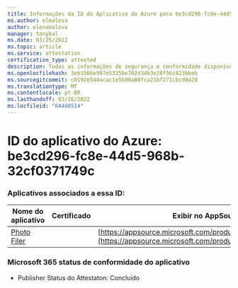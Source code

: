```yaml
---
title: Informações da ID do Aplicativo do Azure para be3cd296-fc8e-44d5-968b-32cf0371749c
ms.author: elmalova
author: elenamalova
manager: tonybal
ms.date: 03/25/2022
ms.topic: article
ms.service: attestation
certification_type: attested
description: Todas as informações de segurança e conformidade disponíveis para be3cd296-fc8e-44d5-968b-32cf0371749c.
ms.openlocfilehash: 3eb1566e997e5325be702d34b3e28f56c823bbeb
ms.sourcegitcommit: c0192e544acac1e5b80a80fca21bf271cbcd0a28
ms.translationtype: MT
ms.contentlocale: pt-BR
ms.lasthandoff: 03/26/2022
ms.locfileid: "64480514"
---
```

# <a name="azure-app-id-be3cd296-fc8e-44d5-968b-32cf0371749c"></a>ID do aplicativo do Azure: be3cd296-fc8e-44d5-968b-32cf0371749c


### <a name="apps-associated-with-this-id"></a>Aplicativos associados a essa ID:
| **Nome do aplicativo** | **Certificado** | **Exibir no AppSource** |
|--------------|---------------|-----------------------|
| [Photo Filer](../forward/WA200003881.md) |  | [https://appsource.microsoft.com/product/office/WA200003881](https://appsource.microsoft.com/product/office/WA200003881) |

### <a name="microsoft-365-app-compliance-status"></a>Microsoft 365 status de conformidade do aplicativo
- Publisher Status do Attestaton: Concluído
